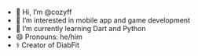 - 👋 Hi, I’m @cozyff
- 👀 I’m interested in mobile app and game development
- 🌱 I’m currently learning Dart and Python
- 😄 Pronouns: he/him
- ⚕️ Creator of DiabFit
